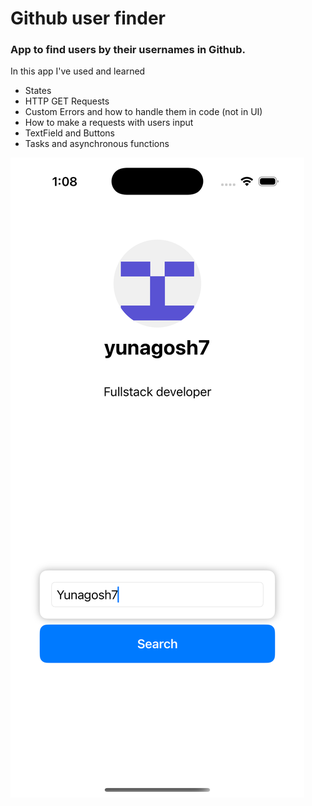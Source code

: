 # Github user finder
### App to find users by their usernames in Github.

In this app I've used and learned

- States
- HTTP GET Requests 
- Custom Errors and how to handle them in code (not in UI)
- How to make a requests with users input
- TextField and Buttons
- Tasks and asynchronous functions

<img src="./app-image.png">
